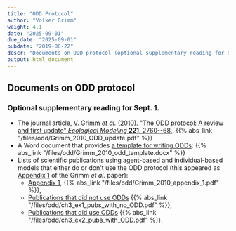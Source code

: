 ```yaml
---
title: "ODD Protocol"
author: "Volker Grimm"
weight: 4.1
date: "2025-09-01"
due_date: "2025-09-01"
pubdate: "2019-08-22"
descr: "Documents on ODD protocol (optional supplementary reading for Sept. 1)."
output: html_document
---
```

## Documents on ODD protocol

### Optional supplementary reading for Sept. 1.

* The journal article, [V. Grimm _et al._ (2010). "The ODD protocol: A review and first update" _Ecological Modeling_ **221**, 2760--68.](/files/odd/Grimm_2010_ODD_update.pdf). {{% abs_link "/files/odd/Grimm_2010_ODD_update.pdf" %}}
* A Word document that provides [a template for writing ODDs](/files/odd/Grimm_2010_odd_template.docx): {{% abs_link "/files/odd/Grimm_2010_odd_template.docx" %}}
* Lists of scientific publications using agent-based and individual-based models that either do or don't use the ODD protocol (this appeared as [Appendix 1](/files/odd/Grimm_2010_appendix_1.pdf) of the Grimm _et al._ paper):
    * [Appendix 1](/files/odd/Grimm_2010_appendix_1.pdf), {{% abs_link "/files/odd/Grimm_2010_appendix_1.pdf" %}}, 
    * [Publications that did not use ODDs](/files/odd/ch3_ex1_pubs_with_no_ODD.pdf) {{% abs_link "/files/odd/ch3_ex1_pubs_with_no_ODD.pdf" %}}, 
    * [Publications that did use ODDs](/files/odd/ch3_ex2_pubs_with_ODD.pdf) {{% abs_link "/files/odd/ch3_ex2_pubs_with_ODD.pdf" %}}.
